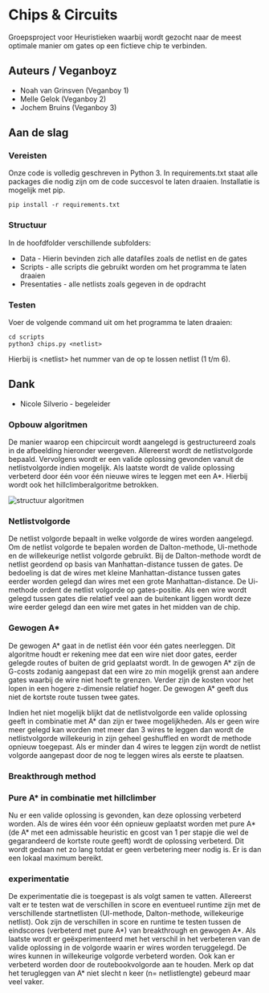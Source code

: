 # Chips & Circuits

Groepsproject voor Heuristieken waarbij wordt gezocht naar de meest optimale manier om gates op een fictieve chip te verbinden.

## Auteurs / Veganboyz

* Noah van Grinsven (Veganboy 1)
* Melle Gelok (Veganboy 2)
* Jochem Bruins (Veganboy 3)

## Aan de slag

### Vereisten

Onze code is volledig geschreven in Python 3. In requirements.txt staat alle packages die nodig zijn om de code succesvol te laten draaien. Installatie is mogelijk met pip. 

```
pip install -r requirements.txt
```

### Structuur

In de hoofdfolder verschillende subfolders:

* Data - Hierin bevinden zich alle datafiles zoals de netlist en de gates
* Scripts - alle scripts die gebruikt worden om het programma te laten draaien
* Presentaties - alle netlists zoals gegeven in de opdracht

### Testen

Voer de volgende command uit om het programma te laten draaien:
```
cd scripts
python3 chips.py <netlist>
```
Hierbij is \<netlist\> het nummer van de op te lossen netlist (1 t/m 6).

## Dank

* Nicole Silverio - begeleider




### Opbouw algoritmen

De manier waarop een chipcircuit wordt aangelegd is gestructureerd zoals in de afbeelding hieronder weergeven. Allereerst wordt de netlistvolgorde bepaald. Vervolgens wordt er een valide oplossing gevonden vanuit de netlistvolgorde indien mogelijk. Als laatste wordt de valide oplossing verbeterd door één voor één nieuwe wires te leggen met een A*. Hierbij wordt ook het hillclimberalgoritme betrokken.

![structuur algoritmen](https://user-images.githubusercontent.com/36193067/40545743-2f2886fa-602d-11e8-9d22-aab7bc35f6dc.png)

### Netlistvolgorde

De netlist volgorde bepaalt in welke volgorde de wires worden aangelegd. Om de netlist volgorde te bepalen worden de Dalton-methode, Ui-methode en de willekeurige netlist volgorde gebruikt. 
Bij de Dalton-methode wordt de netlist geordend op basis van Manhattan-distance tussen de gates. De bedoeling is dat de wires met kleine Manhattan-distance tussen gates eerder worden gelegd dan wires met een grote Manhattan-distance. 
De Ui-methode ordent de netlist volgorde op gates-positie. Als een wire wordt gelegd tussen gates die relatief veel aan de buitenkant liggen wordt deze wire eerder gelegd dan een wire met gates in het midden van de chip.

### Gewogen A*

De gewogen A* gaat in de netlist één voor één gates neerleggen. Dit algoritme houdt er rekening mee dat een wire niet door gates, eerder gelegde routes of buiten de grid geplaatst wordt. In de gewogen A* zijn de G-costs zodanig aangepast dat een wire zo min mogelijk grenst aan andere gates waarbij de wire niet hoeft te grenzen. Verder zijn de kosten voor het lopen in een hogere z-dimensie relatief hoger. De gewogen A* geeft dus niet de kortste route tussen twee gates. 

Indien het niet mogelijk blijkt dat de netlistvolgorde een valide oplossing geeft in combinatie met A* dan zijn er twee mogelijkheden. Als er geen wire meer gelegd kan worden met meer dan 3 wires te leggen dan wordt de netlistvolgorde willekeurig in zijn geheel geshuffled en wordt de methode opnieuw toegepast. Als er minder dan 4 wires te leggen zijn wordt de netlist volgorde aangepast door de nog te leggen wires als eerste te plaatsen.

### Breakthrough method



### Pure A* in combinatie met hillclimber

Nu er een valide oplossing is gevonden, kan deze oplossing verbeterd worden. Als de wires één voor één opnieuw geplaatst worden met pure A* (de A* met een admissable heuristic en gcost van 1 per stapje die wel de gegarandeerd de kortste route geeft) wordt de oplossing verbeterd. Dit wordt gedaan net zo lang totdat er geen verbetering meer nodig is. Er is dan een lokaal maximum bereikt. 

### experimentatie

De experimentatie die is toegepast is als volgt samen te vatten. Allereerst valt er te testen wat de verschillen in score en eventueel runtime zijn met de verschillende startnetlisten (UI-methode, Dalton-methode, willekeurige netlist). Ook zijn de verschillen in score en runtime te testen tussen de eindscores (verbeterd met pure A*) van breakthrough en gewogen A*. Als laatste wordt er geëxperimenteerd  met het verschil in het verbeteren van de valide oplossing in de volgorde waarin er wires worden teruggelegd. De wires kunnen in willekeurige volgorde verbeterd worden. Ook kan er verbeterd worden door de routebookvolgorde aan te houden. Merk op dat het terugleggen van A* niet slecht n keer (n= netlistlengte) gebeurd maar veel vaker.








